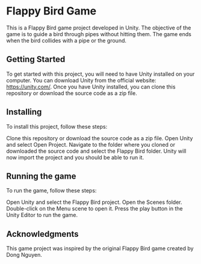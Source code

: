 # Flappy Bird Game
This is a Flappy Bird game project developed in Unity. The objective of the game is to guide a bird through pipes without hitting them. The game ends when the bird collides with a pipe or the ground.

## Getting Started
To get started with this project, you will need to have Unity installed on your computer. You can download Unity from the official website: https://unity.com/. Once you have Unity installed, you can clone this repository or download the source code as a zip file.

## Installing
To install this project, follow these steps:

Clone this repository or download the source code as a zip file.
Open Unity and select Open Project.
Navigate to the folder where you cloned or downloaded the source code and select the Flappy Bird folder.
Unity will now import the project and you should be able to run it.
## Running the game
To run the game, follow these steps:

Open Unity and select the Flappy Bird project.
Open the Scenes folder.
Double-click on the Menu scene to open it.
Press the play button in the Unity Editor to run the game.


## Acknowledgments
This game project was inspired by the original Flappy Bird game created by Dong Nguyen.
